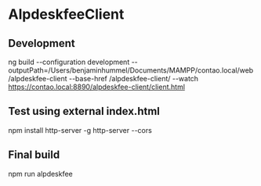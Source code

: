 # AlpdeskfeeClient

## Development
ng build --configuration development --outputPath=/Users/benjaminhummel/Documents/MAMPP/contao.local/web/alpdeskfee-client --base-href /alpdeskfee-client/ --watch
https://contao.local:8890/alpdeskfee-client/client.html

## Test using external index.html
npm install http-server -g
http-server --cors

## Final build
npm run alpdeskfee
